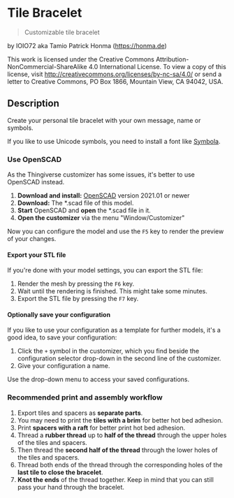 # Tile Bracelet

> Customizable tile bracelet

by IOIO72 aka Tamio Patrick Honma (https://honma.de)

This work is licensed under the Creative Commons Attribution-NonCommercial-ShareAlike 4.0 International License. To view a copy of this license, visit http://creativecommons.org/licenses/by-nc-sa/4.0/ or send a letter to Creative Commons, PO Box 1866, Mountain View, CA 94042, USA.

## Description

Create your personal tile bracelet with your own message, name or symbols.

If you like to use Unicode symbols, you need to install a font like [Symbola](https://dn-works.com/wp-content/uploads/2020/UFAS-Fonts/Symbola.zip).

### Use OpenSCAD

As the Thingiverse customizer has some issues, it's better to use OpenSCAD instead.

1. **Download and install:** [OpenSCAD](http://openscad.org/) version 2021.01 or newer
2. **Download:** The *.scad file of this model.
3. **Start** OpenSCAD and **open** the *.scad file in it.
4. **Open the customizer** via the menu "Window/Customizer"

Now you can configure the model and use the `F5` key to render the preview of your changes.

#### Export your STL file

If you're done with your model settings, you can export the STL file:

1. Render the mesh by pressing the `F6` key.
2. Wait until the rendering is finished. This might take some minutes.
3. Export the STL file by pressing the `F7` key.

#### Optionally save your configuration

If you like to use your configuration as a template for further models, it's a good idea, to save your configuration:

1. Click the `+` symbol in the customizer, which you find beside the configuration selector drop-down in the second line of the customizer.
2. Give your configuration a name.

Use the drop-down menu to access your saved configurations.

### Recommended print and assembly workflow

1. Export tiles and spacers as **separate parts**.
2. You may need to print the **tiles with a brim** for better hot bed adhesion.
3. Print **spacers with a raft** for better print hot bed adhesion.
4. Thread a **rubber thread** up to **half of the thread** through the upper holes of the tiles and spacers.
5. Then thread the **second half of the thread** through the lower holes of the tiles and spacers.
6. Thread both ends of the thread through the corresponding holes of the **last tile to close the bracelet**.
7. **Knot the ends** of the thread together. Keep in mind that you can still pass your hand through the bracelet.